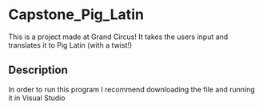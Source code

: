 # Capstone_Pig_Latin

This is a project made at Grand Circus! It takes the users input and translates it to Pig Latin (with a twist!)

## Description

In order to run this program I recommend downloading the file and running it in Visual Studio

